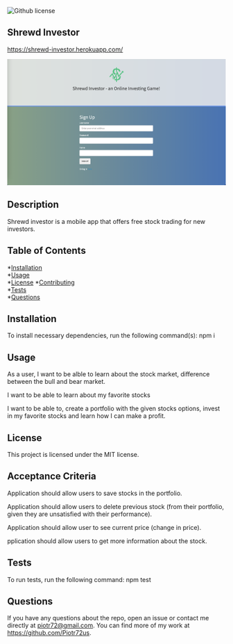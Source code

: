   ![Github license](https://img.shields.io/badge/license-MIT-blue.svg)
  
  ## Shrewd Investor 
  https://shrewd-investor.herokuapp.com/

  <p align="center">
  <img src="./assets/shrewd.png">
  </p>

  ## Description 
  
  Shrewd investor is a mobile app that offers free stock trading for new investors.
  

  ## Table of Contents
  
  *[Installation](#installation)  
  *[Usage](#usage)   
  *[License](#license) 
  *[Contributing](#contributing)  
  *[Tests](#tests)  
  *[Questions](#questions)
  

  ## Installation

  To install necessary dependencies, run the following command(s): npm i


  ## Usage 

  As a user, I want to be alble to learn about the stock market, difference between the bull and bear market.

  I want to be able to learn about my favorite stocks

  I want to be able to, create a portfolio with the given stocks options, invest in my favorite stocks and learn how I can make a profit.



  ## License
      
  This project is licensed under the MIT license. 
  

  ## Acceptance Criteria
  
  Application should allow users to save stocks in the portfolio.

  Application should allow users to delete previous stock (from their portfolio, given they are unsatisfied with their performance).

  Application should allow user to see current price (change in price).

  pplication should allow users to get more information about the stock.
  

  ## Tests 

  To run tests, run the following command: npm test


  ## Questions 
  
  If you have any questions about the repo, open an issue or contact me directly at piotr72@gmail.com. You can find more of my work at https://github.com/Piotr72us.






